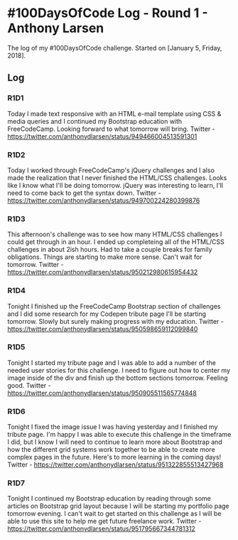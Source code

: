 # #100DaysOfCode Log - Round 1 - Anthony Larsen

The log of my #100DaysOfCode challenge. Started on [January 5, Friday, 2018].

## Log

### R1D1 
Today I made text responsive with an HTML e-mail template using CSS & media queries and I continued my Bootstrap education with FreeCodeCamp. Looking forward to what tomorrow will bring. 
Twitter - https://twitter.com/anthonydlarsen/status/949466004513591301

### R1D2
Today I worked through FreeCodeCamp's jQuery challenges and I also made the realization that I never finished the HTML/CSS challenges. Looks like I know what I'll be doing tomorrow. jQuery was interesting to learn, I'll need to come back to get the syntax down. 
Twitter - https://twitter.com/anthonydlarsen/status/949700224280399876

### R1D3
This afternoon's challenge was to see how many HTML/CSS challenges I could get through in an hour. I ended up completeing all of the HTML/CSS challenges in about 2ish hours. Had to take a couple breaks for family obligations. Things are starting to make more sense. Can't wait for tomorrow. Twitter - https://twitter.com/anthonydlarsen/status/950212980615954432

### R1D4
Tonight I finished up the FreeCodeCamp Bootstrap section of challenges and I did some research for my Codepen tribute page I'll be starting tomorrow. Slowly but surely making progress with my education. 
Twitter - https://twitter.com/anthonydlarsen/status/950598659112099840 

### R1D5
Tonight I started my tribute page and I was able to add a number of the needed user stories for this challenge. I need to figure out how to center my image inside of the div and finish up the bottom sections tomorrow. Feeling good. 
Twitter - https://twitter.com/anthonydlarsen/status/950905511565774848

### R1D6
Tonight I fixed the image issue I was having yesterday and I finished my tribute page. I'm happy I was able to execute this challenge in the timeframe I did, but I know I will need to continue to learn more about Bootstrap and how the different grid systems work together to be able to create more complex pages in the future. Here's to more learning in the coming days! 
Twitter - https://twitter.com/anthonydlarsen/status/951322855513427968

### R1D7
Tonight I continued my Bootstrap education by reading through some articles on Bootstrap grid layout because I will be starting my portfolio page tomorrow evening. I can't wait to get started on this challenge as I will be able to use this site to help me get future freelance work. Twitter - https://twitter.com/anthonydlarsen/status/951795667344781312
